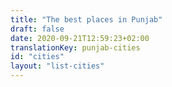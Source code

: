 ```yaml
---
title: "The best places in Punjab"
draft: false
date: 2020-09-21T12:59:23+02:00
translationKey: punjab-cities
id: "cities"
layout: "list-cities"
---
```

